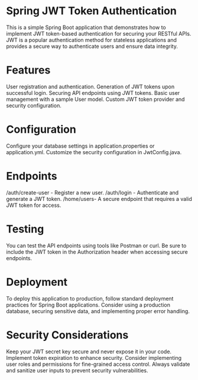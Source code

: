 
# Spring JWT Token Authentication

This is a simple Spring Boot application that demonstrates how to implement JWT token-based authentication for securing your RESTful APIs. JWT is a popular authentication method for stateless applications and provides a secure way to authenticate users and ensure data integrity.

# Features

User registration and authentication.
Generation of JWT tokens upon successful login.
Securing API endpoints using JWT tokens.
Basic user management with a sample User model.
Custom JWT token provider and security configuration.

# Configuration

Configure your database settings in application.properties or application.yml.
Customize the security configuration in JwtConfig.java.

# Endpoints

/auth/create-user - Register a new user.
/auth/login - Authenticate and generate a JWT token.
/home/users- A secure endpoint that requires a valid JWT token for access.

# Testing

You can test the API endpoints using tools like Postman or curl. Be sure to include the JWT token in the Authorization header when accessing secure endpoints.

# Deployment

To deploy this application to production, follow standard deployment practices for Spring Boot applications. Consider using a production database, securing sensitive data, and implementing proper error handling.

# Security Considerations

Keep your JWT secret key secure and never expose it in your code.
Implement token expiration to enhance security.
Consider implementing user roles and permissions for fine-grained access control.
Always validate and sanitize user inputs to prevent security vulnerabilities.
